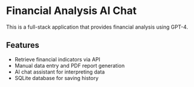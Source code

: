 # Financial Analysis AI Chat

This is a full-stack application that provides financial analysis using GPT-4.

## Features
- Retrieve financial indicators via API
- Manual data entry and PDF report generation
- AI chat assistant for interpreting data
- SQLite database for saving history
